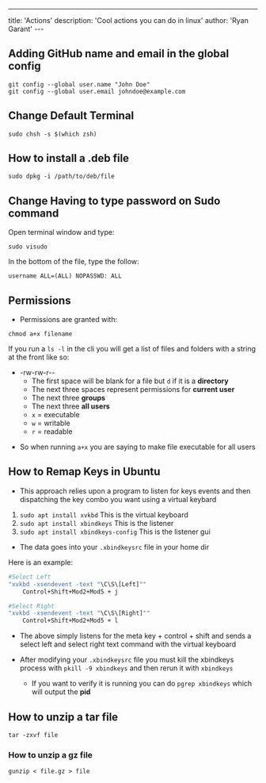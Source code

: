 ---
title: 'Actions'
description: 'Cool actions you can do in linux'
author: 'Ryan Garant'
---<article id="1">

## Adding GitHub name and email in the global config

```shell
git config --global user.name "John Doe"
git config --global user.email johndoe@example.com
```

</article>

<article id="2">

## Change Default Terminal

```shell
sudo chsh -s $(which zsh)
```

</article>

<article id="3">

## How to install a .deb file

```shell
sudo dpkg -i /path/to/deb/file
```

</article>

<article id="4">

## Change Having to type password on Sudo command

Open terminal window and type:

```
sudo visudo
```

In the bottom of the file, type the follow:

```
username ALL=(ALL) NOPASSWD: ALL
```

</article>

<article id="5">

## Permissions

-   Permissions are granted with:

```
chmod a+x filename
```

If you run a `ls -l` in the cli you will get a list of files and folders with a string at the front like so:

-   -rw-rw-r--
    -   The first space will be blank for a file but `d` if it is a **directory**
    -   The next three spaces represent permissions for **current user**
    -   The next three **groups**
    -   The next three **all users**
    -   `x` = executable
    -   `w` = writable
    -   `r` = readable

*   So when running `a+x` you are saying to make file executable for all users

</article>

<article id="6">

## How to Remap Keys in Ubuntu

-   This approach relies upon a program to listen for keys events and then dispatching the key combo you want using a virtual keybard

1.  `sudo apt install xvkbd` This is the virtual keyboard
2.  `sudo apt install xbindkeys` This is the listener
3.  `sudo apt install xbindkeys-config` This is the listener gui

-   The data goes into your `.xbindkeysrc` file in your home dir

Here is an example:

```bash
#Select Left
"xvkbd -xsendevent -text "\C\S\[Left]""
    Control+Shift+Mod2+Mod5 + j

#Select Right
"xvkbd -xsendevent -text "\C\S\[Right]""
    Control+Shift+Mod2+Mod5 + l
```

-   The above simply listens for the meta key + control + shift and sends a select left and select right text command with the virtual keyboard

-   After modifying your `.xbindkeysrc` file you must kill the xbindkeys process with `pkill -9 xbindkeys` and then rerun it with `xbindkeys`
    -   If you want to verify it is running you can do `pgrep xbindkeys` which will output the **pid**

</article>

<article id="7">

## How to unzip a tar file

```
tar -zxvf file
```

### How to unzip a gz file

```
gunzip < file.gz > file
```

</article>
